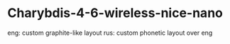 # Charybdis-4-6-wireless-nice-nano

eng: custom graphite-like layout
rus: custom phonetic layout over eng 
